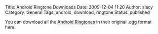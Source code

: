Title: Android Ringtone Downloads
Date: 2009-12-04 11:20
Author: slacy
Category: General
Tags: android, download, ringtone
Status: published

You can download all the [Android
Ringtones](http://android.git.kernel.org/?p=platform/frameworks/base.git;a=tree;f=data/sounds;)
in their original .ogg format here.
